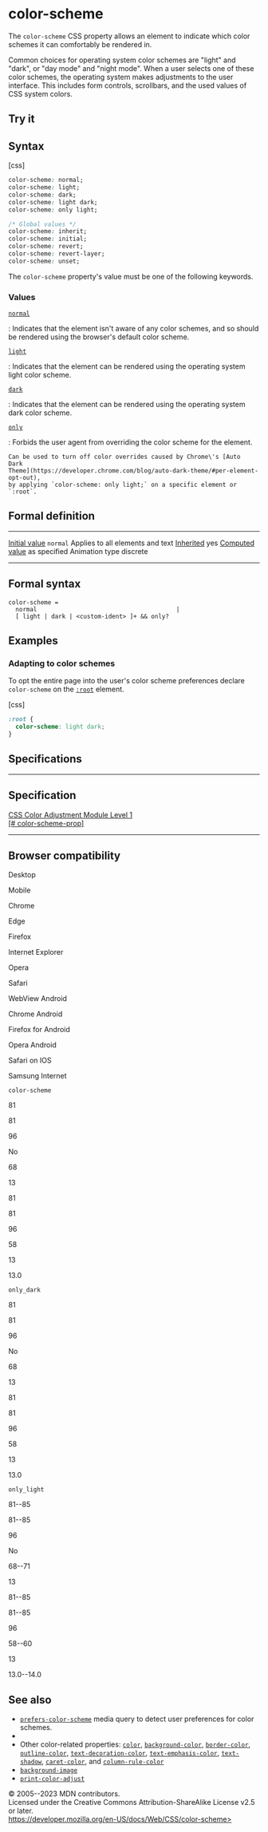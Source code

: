 color-scheme
============

The `color-scheme` CSS property allows an element to indicate which
color schemes it can comfortably be rendered in.

Common choices for operating system color schemes are \"light\" and
\"dark\", or \"day mode\" and \"night mode\". When a user selects one of
these color schemes, the operating system makes adjustments to the user
interface. This includes form controls, scrollbars, and the used values
of CSS system colors.

Try it
------

Syntax
------

[css]

```css
color-scheme: normal;
color-scheme: light;
color-scheme: dark;
color-scheme: light dark;
color-scheme: only light;

/* Global values */
color-scheme: inherit;
color-scheme: initial;
color-scheme: revert;
color-scheme: revert-layer;
color-scheme: unset;
```

The `color-scheme` property\'s value must be one of the following
keywords.

### Values

[`normal`](#normal)

:   Indicates that the element isn\'t aware of any color schemes, and so
    should be rendered using the browser\'s default color scheme.

[`light`](#light)

:   Indicates that the element can be rendered using the operating
    system light color scheme.

[`dark`](#dark)

:   Indicates that the element can be rendered using the operating
    system dark color scheme.

[`only`](#only)

:   Forbids the user agent from overriding the color scheme for the
    element.

    Can be used to turn off color overrides caused by Chrome\'s [Auto
    Dark
    Theme](https://developer.chrome.com/blog/auto-dark-theme/#per-element-opt-out),
    by applying `color-scheme: only light;` on a specific element or
    `:root`.

Formal definition
-----------------

  ---------------------------------- -----------------------
  [Initial value](initial_value.md)     `normal`
  Applies to                         all elements and text
  [Inherited](inheritance.md)           yes
  [Computed value](computed_value.md)   as specified
  Animation type                     discrete
  ---------------------------------- -----------------------

Formal syntax
-------------

```
color-scheme = 
  normal                                       |
  [ light | dark | <custom-ident> ]+ && only?  
```

Examples
--------

### Adapting to color schemes

To opt the entire page into the user\'s color scheme preferences declare
`color-scheme` on the [`:root`](:root) element.

[css]

```css
:root {
  color-scheme: light dark;
}
```

Specifications
--------------

  -------------------------------------------------------------------------------------------

Specification
  -------------------------------------------------------------------------------------------

  [CSS Color Adjustment Module Level 1\
  [\#
  color-scheme-prop]](https://drafts.csswg.org/css-color-adjust/#color-scheme-prop)

  -------------------------------------------------------------------------------------------

Browser compatibility
---------------------

Desktop

Mobile

Chrome

Edge

Firefox

Internet Explorer

Opera

Safari

WebView Android

Chrome Android

Firefox for Android

Opera Android

Safari on IOS

Samsung Internet

`color-scheme`

81

81

96

No

68

13

81

81

96

58

13

13.0

`only_dark`

81

81

96

No

68

13

81

81

96

58

13

13.0

`only_light`

81--85

81--85

96

No

68--71

13

81--85

81--85

96

58--60

13

13.0--14.0

See also
--------

- [`prefers-color-scheme`](prefers-color-scheme.md) media query to
    detect user preferences for color schemes.
- [](applying_color.md)
- Other color-related properties: [`color`](_Resources/Markup%20And%20Styling/css/color.md),
    [`background-color`](background-color.md),
    [`border-color`](border-color.md), [`outline-color`](outline-color.md),
    [`text-decoration-color`](text-decoration-color.md),
    [`text-emphasis-color`](text-emphasis-color.md),
    [`text-shadow`](text-shadow.md), [`caret-color`](caret-color.md), and
    [`column-rule-color`](column-rule-color.md)
- [`background-image`](background-image.md)
- [`print-color-adjust`](print-color-adjust.md)

© 2005--2023 MDN contributors.\
Licensed under the Creative Commons Attribution-ShareAlike License v2.5
or later.\
https://developer.mozilla.org/en-US/docs/Web/CSS/color-scheme>
